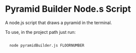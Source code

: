 # Pyramid Builder Node.s Script
A node.js script that draws a pyramid in the terminal.

To use, in the project path just run:

<code>
  node pyramidBuilder.js FLOORNUMBER
<code>
